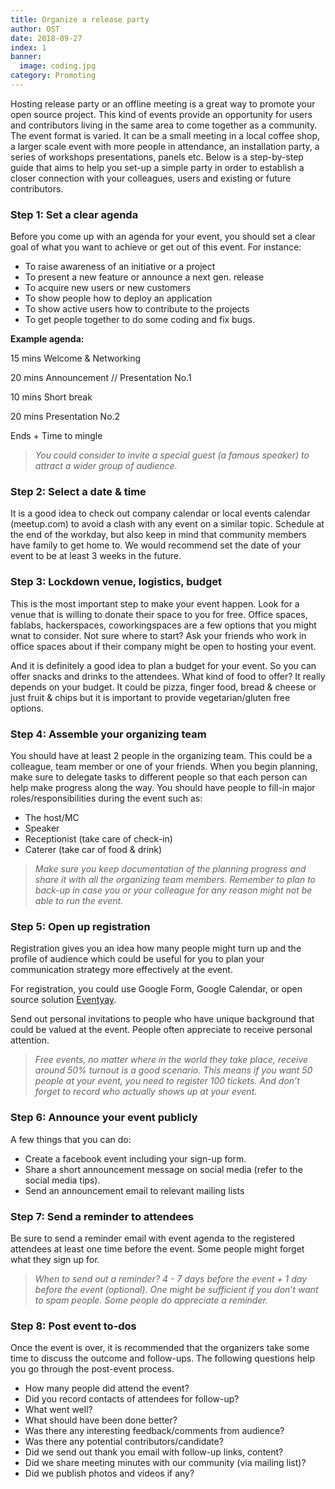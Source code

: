 ```yaml
---
title: Organize a release party
author: OST
date: 2018-09-27
index: 1
banner:
  image: coding.jpg
category: Promoting
---
```


Hosting release party or an offline meeting is a great way to promote your open source project. This kind of events provide an opportunity for users and contributors living in the same area to come together as a community. The event format is varied. It can be a small meeting in a local coffee shop, a larger scale event with more people in attendance, an installation party, a series of workshops presentations, panels etc. Below is a step-by-step guide that aims to help you set-up a simple party in order to establish a closer connection with your colleagues, users and existing or future contributors.

### Step 1: Set a clear agenda
Before you come up with an agenda for your event, you should set a clear goal of what you want to achieve or get out of this event. For instance:

* To raise awareness of an initiative or a project
* To present a new feature or announce a next gen. release
* To acquire new users or new customers
* To show people how to deploy an application
* To show active users how to contribute to the projects
* To get people together to do some coding and fix bugs.

**Example agenda:**

15 mins Welcome & Networking

20 mins Announcement // Presentation No.1

10 mins Short break

20 mins Presentation No.2

Ends + Time to mingle

> *You could consider to invite a special guest (a famous speaker) to attract a wider group of audience.*

### Step 2: Select a date & time
It is a good idea to check out company calendar or local events calendar (meetup.com) to avoid a clash with any event on a similar topic. Schedule at the end of the workday, but also keep in mind that community members have family to get home to. We would recommend set the date of your event to be at least 3 weeks in the future.

### Step 3: Lockdown venue, logistics, budget
This is the most important step to make your event happen. Look for a venue that is willing to donate their space to you for free. Office spaces, fablabs, hackerspaces, coworkingspaces are a few options that you might wnat to consider. Not sure where to start? Ask your friends who work in office spaces about if their company might be open to hosting your event.

And it is definitely a good idea to plan a budget for your event. So you can offer snacks and drinks to the attendees. What kind of food to offer? It really depends on your budget. It could be pizza, finger food, bread & cheese or just fruit & chips but it is important to provide vegetarian/gluten free options.

### Step 4: Assemble your organizing team
You should have at least 2 people in  the organizing team. This could be a colleague, team member or one of your friends. When you begin planning, make sure to delegate tasks to different people so that each person can help make progress along the way. You should have people to fill-in major roles/responsibilities during the event such as:
* The host/MC
* Speaker
* Receptionist (take care of check-in)
* Caterer (take car of food & drink)

>*Make sure you keep documentation of the planning progress and share it with all the organizing team members. Remember to plan to back-up in case you or your colleague for any reason might not be able to run the event.*

### Step 5: Open up registration
Registration gives you an idea how many people might turn up and the profile of audience which could be useful for you to plan your communication strategy more effectively at the event.

For registration, you could use Google Form, Google Calendar, or open source solution [Eventyay](https://eventyay.com/).

Send out personal invitations to people who have unique background that could be valued at the event. People often appreciate to receive personal attention.

>*Free events, no matter where in the world they take place, receive around 50% turnout is a good scenario. This means if you want 50 people at your event, you need to register 100 tickets. And don’t forget to record who actually shows up at your event.*

### Step 6: Announce your event publicly
A few things that you can do:

* Create a facebook event including your sign-up form.
* Share a short announcement message on social media (refer to the social media tips).
* Send an announcement email to relevant mailing lists

### Step 7: Send a reminder to attendees
Be sure to send a reminder email with event agenda to the registered attendees at least one time before the event. Some people might forget what they sign up for.

>*When to send out a reminder?  4 - 7 days before the event + 1 day before the event (optional). One might be sufficient if you don’t want to spam people. Some people do appreciate a reminder.*

### Step 8: Post event to-dos
Once the event is over, it is recommended that the organizers take some time to discuss the outcome and follow-ups. The following questions help you go through the post-event process.

* How many people did attend the event?
* Did you record contacts of attendees for follow-up?
* What went well?
* What should have been done better?
* Was there any interesting feedback/comments from audience?
* Was there any potential contributors/candidate?
* Did we send out thank you email with follow-up links, content?
* Did we share meeting minutes with our community (via mailing list)?
* Did we publish photos and videos if any?




